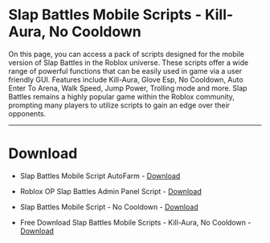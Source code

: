 # Slap Battles Mobile Scripts - Kill-Aura, No Cooldown

On this page, you can access a pack of scripts designed for the mobile version of Slap Battles in the Roblox universe. These scripts offer a wide range of powerful functions that can be easily used in game via a user friendly GUI. Features include Kill-Aura, Glove Esp, No Cooldown, Auto Enter To Arena, Walk Speed, Jump Power, Trolling mode and more. Slap Battles remains a highly popular game within the Roblox community, prompting many players to utilize scripts to gain an edge over their opponents. 

----------------------------------------------------------------------------------------------------------------------------------------------------------

# Download

- Slap Battles Mobile Script AutoFarm - [Download](https://dlgram.com/vbvZx)

- Roblox OP Slap Battles Admin Panel Script - [Download](https://dlgram.com/wNxdw)

- Slap Battles Mobile Script - No Cooldown - [Download](https://dlgram.com/beNVk)

- Free Download Slap Battles Mobile Scripts - Kill-Aura, No Cooldown - [Download](https://dlgram.com/mRaGb)
